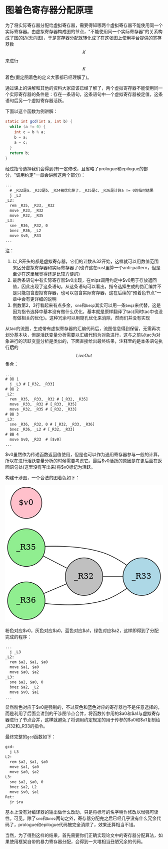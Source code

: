 # 图着色寄存器分配原理

为了将实际寄存器分配给虚拟寄存器，需要得知哪两个虚拟寄存器不能使用同一个实际寄存器。由虚拟寄存器构成图的节点，"不能使用同一个实际寄存器"的关系构成了图的边(无向图)，于是寄存器分配就转化成了在这张图上使用平台提供的寄存器数$$K$$来进行$$K$$着色(假定图着色的定义大家都已经理解了)。

通过课上的讲解和其他的资料大家应该已经了解了，两个虚拟寄存器不能使用同一个实际寄存器的条件是：存在一条语句，这条语句中一个虚拟寄存器被定值，这条语句后另一个虚拟寄存器活跃。

下面以这个函数为例讲解：

```java
static int gcd(int a, int b) {
  while (a != 0) {
    int c = b % a;
    b = a;
    a = c;
  }
  return b;
}
```

经过指令选择我们会得到(有一定修改，且省略了prologue和epilogue的部分，"调用约定"一章会讲解这两个部分)：

```mipsasm
...
  # _R32是a，_R33是b，_R34被优化掉了，_R35是c，_R36是计算a != 0的临时结果
  j _L3
_L2:
  rem _R35, _R33, _R32
  move _R33, _R32
  move _R32, _R35
_L3:
  sne _R36, _R32, 0
  bnez _R36, _L2
  move $v0, _R33
...
```

注：

1. 以_R开头的都是虚拟寄存器，它们的计数从32开始，这样就可以用数值范围来区分虚拟寄存器和实际寄存器了(也许这在rust里算一个anti-pattern，但是至少在这里我觉得还是比较方便的)
2. 最后条语句中有实际寄存器\$v0出现，在mips调用约定中\$v0用于存放返回值，因此出现了这条语句。从这条语句可以看出，指令选择生成的伪汇编并不是只能包含虚拟寄存器，也可以包含实际寄存器，这在后续的"预着色节点"一章中会有更详细的说明
3. 倒数第2，3行看起来有点多余，`sne`和`beqz`其实可以用一条`beqz`来代替，这是因为指令选择中基本没有做什么优化，基本就是原样翻译了tac(同时tac中也没有做相关的优化)。这种冗余可以用窥孔优化来消除，然而们并没有实现

从tac的流图，生成带有虚拟寄存器的汇编代码后，流图信息得到保留，无需再次划分基本块，但是活跃变量分析需要以汇编代码为对象进行，这与之前以tac为对象进行的活跃变量分析是类似的，下面直接给出最终结果，注释里的是本条语句执行**后**的$$LiveOut$$集合：

```mipsasm
...
# BB 1
  j _L3 # [_R32, _R33]
# BB 2
_L2:
  rem _R35, _R33, _R32 # [_R32, _R35]
  move _R33, _R32 # [_R33, _R35]
  move _R32, _R35 # [_R32, _R33]
# BB 3
_L3:
  sne _R36, _R32, 0 # [_R32, _R33, _R36]
  bnez _R36, _L2 # [_R32, _R33]
# BB 4
  move $v0, _R33  # [$v0]
...
```

$v0虽然作为传递函数返回值使用，但是也可以作为通用寄存器参与一般的计算，所以在进行活跃变量分析的时候需要考虑它。最后\$v0活跃的原因是在更后面在返回语句处(这里没有写出来)将\$v0标记为活跃。

构建干涉图，一个合法的图着色如下：

![gcd](./pic/gcd.png)

粉色对应\$v0，灰色对应\$a0，蓝色对应\$a1，绿色对应\$a2，这样即得到了分配完成的程序：

```mipsasm
...
  j _L3
_L2:
  rem $a2, $a1, $a0
  move $a1, $a0
  move $a0, $a2
_L3:
  sne $a2, $a0, 0
  bnez $a2, _L2
  move $v0, $a1
...
```

显然粉色对应于\$v0是强制的，不过灰色和蓝色对应的寄存器也不是任意选择的，而是利用了后面会讲到的干涉图节点合并，将函数传参用的\$a0和\$a1与虚拟寄存器进行了节点合并，这样就避免了将调用约定规定的用于传参的\$a0和\$a1复制给_R32和_R33的指令。

最终完整的`gcd`函数如下：

```mipsasm
gcd:
  j L3
L2:
  rem $a2, $a1, $a0
  move $a1, $a0
  move $a0, $a2
L3:
  sne $a2, $a0, 0
  bnez $a2, L2
  move $v0, $a1
Ret:
  jr $ra
```

基本上没有对编译器的输出做什么改动，只是将标号的名字稍作修改以增强可读性。可见，除了`sne`和`bnez`两句之外，寄存器分配完之后已经几乎没有什么冗余代码了，prologue和epilogue代码被完全消除了，效果还算相当不错。

当然，为了得到这样的结果，首先需要你们正确实现论文中的寄存器分配算法，如果使用框架自带的暴力寄存器分配，会得到一大堆相当丑陋冗余的代码。